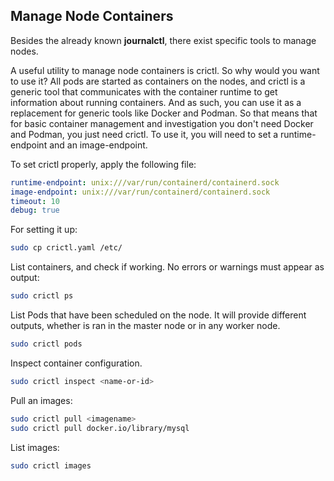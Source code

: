 ## Manage Node Containers

Besides the already known **journalctl**, there exist specific tools to manage nodes. 

A useful utility to manage node containers is crictl. So why would you want to use it? 
All pods are started as containers on the nodes, and crictl is a generic tool that communicates with the container runtime to get information about running containers. And as such, you can use it as a replacement for generic tools like Docker and Podman. So that means that for basic container management and investigation you don't need Docker and Podman, you just need crictl. To use it, you will need to set a runtime-endpoint and an image-endpoint. 


To set crictl properly, apply the following file:
```YAML
runtime-endpoint: unix:///var/run/containerd/containerd.sock
image-endpoint: unix:///var/run/containerd/containerd.sock
timeout: 10
debug: true
```
For setting it up:
```bash
sudo cp crictl.yaml /etc/
```

List containers, and check if working. No errors or warnings must appear as output:
```bash
sudo crictl ps
```

List Pods that have been scheduled on the node. It will provide different outputs, whether is ran in the master node or in any worker node.
```bash
sudo crictl pods
```

Inspect container configuration.
```bash
sudo crictl inspect <name-or-id>
```

Pull an images:
```bash
sudo crictl pull <imagename>
sudo crictl pull docker.io/library/mysql
```

List images:
```bash
sudo crictl images
```